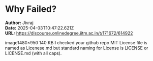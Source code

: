 # Why Failed?

**Author:** Jivraj  
**Date:** 2025-04-03T10:47:22.621Z  
**URL:** https://discourse.onlinedegree.iitm.ac.in/t/171672/614922

image1480×950 140 KB
I checked your github repo MIT License file is named as Licenese.md but standard naming for License is LICENSE or LICENSE.md (with all caps).
